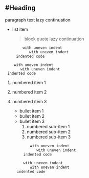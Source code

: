#Heading
-----
paragraph text 
lazy continuation

* list item
    > block quote
    lazy continuation

~~~info
        with uneven indent
           with uneven indent
     indented code
~~~ 

        with uneven indent
           with uneven indent
     indented code
1. numbered item 1   
1. numbered item 2   
1. numbered item 3   
    - bullet item 1   
    - bullet item 2   
    - bullet item 3   
        1. numbered sub-item 1   
        1. numbered sub-item 2   
        1. numbered sub-item 3   
    
    ~~~info
            with uneven indent
               with uneven indent
         indented code
    ~~~ 
    
            with uneven indent
               with uneven indent
         indented code